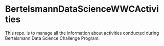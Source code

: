 # BertelsmannDataScienceWWCActivities
This  repo. is to manage all the information about activities conducted during Bertelsmann Data Science Challenge Program.
